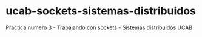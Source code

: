# ucab-sockets-sistemas-distribuidos
Practica numero 3 - Trabajando con sockets - Sistemas distribuidos UCAB

